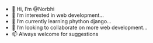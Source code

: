 - 👋 Hi, I’m @Norbhi
- 👀 I’m interested in web development...
- 🌱 I’m currently learning phython django...
- 💞️ I’m looking to collaborate on more web development...
- 📫 Always welcome for suggestions
<!---
Norbhi/Norbhi is a ✨ special ✨ repository because its `README.md` (this file) appears on your GitHub profile.
You can click the Preview link to take a look at your changes.
--->
